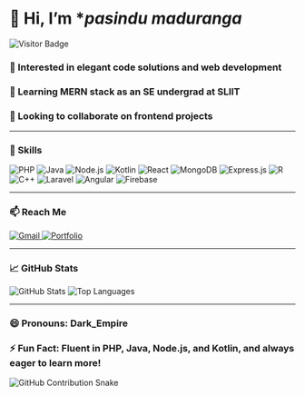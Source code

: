 # 👋 Hi, I’m **pasindu maduranga*  
![Visitor Badge](https://visitor-badge.laobi.icu/badge?page_id=darkEmpire-lang.darkEmpire-lang)

### 👀 Interested in elegant code solutions and web development  
### 🌱 Learning MERN stack as an SE undergrad at SLIIT  
### 💞️ Looking to collaborate on frontend projects  
  
---

### 🚀 Skills
<p align="left">
  <img src="https://img.shields.io/badge/PHP-777BB4?style=for-the-badge&logo=php&logoColor=white&labelColor=black" alt="PHP"/>
  <img src="https://img.shields.io/badge/Java-007396?style=for-the-badge&logo=java&logoColor=white&labelColor=black" alt="Java"/>
  <img src="https://img.shields.io/badge/Node.js-339933?style=for-the-badge&logo=node.js&logoColor=white&labelColor=black" alt="Node.js"/>
  <img src="https://img.shields.io/badge/Kotlin-0095D5?style=for-the-badge&logo=kotlin&logoColor=white&labelColor=black" alt="Kotlin"/>
  <img src="https://img.shields.io/badge/React-61DAFB?style=for-the-badge&logo=react&logoColor=black&labelColor=black" alt="React"/>
  <img src="https://img.shields.io/badge/MongoDB-47A248?style=for-the-badge&logo=mongodb&logoColor=white&labelColor=black" alt="MongoDB"/>
  <img src="https://img.shields.io/badge/Express.js-000000?style=for-the-badge&logo=express&logoColor=white&labelColor=black" alt="Express.js"/>
  <img src="https://img.shields.io/badge/R-276DC3?style=for-the-badge&logo=r&logoColor=white&labelColor=black" alt="R"/>
  <img src="https://img.shields.io/badge/C++-00599C?style=for-the-badge&logo=c%2B%2B&logoColor=white&labelColor=black" alt="C++"/>
  <img src="https://img.shields.io/badge/Laravel-FF2D20?style=for-the-badge&logo=laravel&logoColor=white&labelColor=black" alt="Laravel"/>
  <img src="https://img.shields.io/badge/Angular-DD0031?style=for-the-badge&logo=angular&logoColor=white&labelColor=black" alt="Angular"/>
  <img src="https://img.shields.io/badge/Firebase-FFCA28?style=for-the-badge&logo=firebase&logoColor=black&labelColor=black" alt="Firebase"/>
</p>

---

### 📫 Reach Me
<p align="left">
  <a href="mailto:pasindumaduranga294@gmail.com" target="_blank">
    <img src="https://img.shields.io/badge/Gmail-D14836?style=for-the-badge&logo=gmail&logoColor=white" alt="Gmail"/>
  </a>
  <a href="https://pasindumaduranga-portfolio.netlify.app" target="_blank">
    <img src="https://img.shields.io/badge/Portfolio-000000?style=for-the-badge&logo=About.me&logoColor=white" alt="Portfolio"/>
  </a>
</p>

---

### 📈 GitHub Stats
![GitHub Stats](https://github-readme-stats.vercel.app/api?username=darkEmpire-lang&show_icons=true&theme=radical)
![Top Languages](https://github-readme-stats.vercel.app/api/top-langs/?username=darkEmpire-lang&layout=compact&theme=radical)

---

### 😄 Pronouns: Dark_Empire  
### ⚡ Fun Fact: Fluent in PHP, Java, Node.js, and Kotlin, and always eager to learn more!

![GitHub Contribution Snake](https://github.com/darkEmpire-lang/darkEmpire-lang/blob/output/github-contribution-grid-snake.svg)
